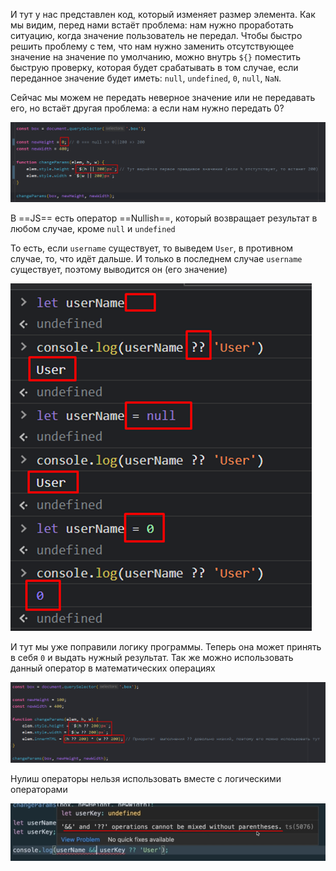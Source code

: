 
И тут у нас представлен код, который изменяет размер элемента. 
Как мы видим, перед нами встаёт проблема: нам нужно проработать ситуацию, когда значение пользователь не передал. Чтобы быстро решить проблему с тем, что нам нужно заменить отсутствующее значение на значение по умолчанию, можно внутрь `${}` поместить быструю проверку, которая будет срабатывать в том случае, если переданное значение будет иметь: `null`, `undefined`, `0`, `null`, `NaN`.

Сейчас мы можем не передать неверное значение или не передавать его, но встаёт другая проблема: а если нам нужно передать 0?

![](_png/Pasted%20image%2020220909162404.png)

В ==JS== есть оператор ==Nullish==, который возвращает результат в любом случае, кроме `null` и `undefined`

То есть, если `username` существует, то выведем `User`, в противном случае, то, что идёт дальше. И только в последнем случае `username` существует, поэтому выводится он (его значение)

![](_png/Pasted%20image%2020220909162410.png)

И тут мы уже поправили логику программы. Теперь она может принять в себя `0` и выдать нужный результат. Так же можно использовать данный оператор в математических операциях

![](_png/Pasted%20image%2020220909162414.png)

Нулиш операторы нельзя использовать вместе с логическими операторами

![](_png/Pasted%20image%2020220909162419.png)